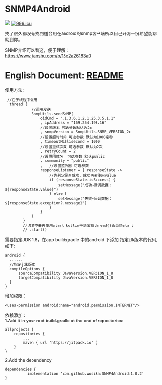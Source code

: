# SNMP4Android

[![](https://jitpack.io/v/wosika/SNMP4Android.svg)](https://jitpack.io/#wosika/SNMP4Android) [![996.icu](https://img.shields.io/badge/link-996.icu-red.svg)](https://996.icu) 

找了很久都没有找到适合用在android的snmp客户端所以自己开源一份希望能帮助到你。<br/>

SNMP介绍可以看这，便于理解：<br/>
https://www.jianshu.com/p/18e2a26183a0

# English Document: [README](./README_EN.md)

使用方法:<br/>

	 //在子线程中调用
 	  thread {
                //调用发送
                SnmpUtils.sendSNMP(
                    oidCmd = ".1.3.6.1.2.1.25.3.5.1.1"
                    , ipAddress = "169.254.198.16"
                    //设置版本 可选参数默认为2c
                    , snmpVersion = SnmpUtils.SNMP_VERSION_2c
                    //设置超时时间 可选参数 默认为1000毫秒
                    , timeoutMillisecond = 1000
                    //设置重试次数 可选参数 默认为2次
                    , retryCount = 2
                    //设置团体名  可选参数 默认public
                    , community = "public"
                    ,   //设置监听器 可选参数
                    responseListener = { responseState ->
                        //先判定是否成功，成功再去使用value
                        if (responseState.isSuccess) {
                            setMessage("成功~回调数据：${responseState.value}")
                        } else {
                            setMessage("失败~回调数据：${responseState.exception?.message}")
                        }
                    }
                )
            }
            //切记不要再使用start kotlin中语法糖thread{}会自动start
            // .start()
	  
 需要指定JDK 1.8，在app build:gradle 中的android 下添加 指定jdk版本的代码,如下:
 
	android {
  	  ......
  	  //指定jdk版本
  	  compileOptions {
  	      sourceCompatibility JavaVersion.VERSION_1_8
   	      targetCompatibility JavaVersion.VERSION_1_8
  	  }
	}	
	
增加权限：

	<uses-permission android:name="android.permission.INTERNET"/>
	
依赖添加：<br/>
  1.Add it in your root build.gradle at the end of repositories:

	allprojects {
		repositories {
			...
			maven { url 'https://jitpack.io' }
		}
	}
  
  2.Add the dependency
  
    dependencies {
	          implementation 'com.github.wosika:SNMP4Android:1.0.2'
    }
    
